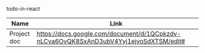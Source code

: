 todo-in-react

| Name        | Link                                                                                    |
| ----------- | --------------------------------------------------------------------------------------- |
| Project doc | <https://docs.google.com/document/d/1QCpkzdv-nLCva6OvQK8SxAnD3ubV4Yyj1ejvoSdXTSM/edit#> |
